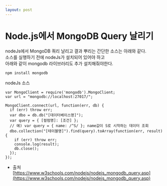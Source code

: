 ```yaml
---
layout: post
---
```


# Node.js에서 MongoDB Query 날리기

nodeJs에서 MongoDB 쿼리 날리고 결과 뿌리는 간단한 소스는 아래와 같다.  
소스를 실행하기 전에 nodeJs가 설치되어 있어야 하고  
아래와 같이 mongodb 라이브러리도 추가 설치해줘야한다.  
```
npm install mongodb
```



nodeJs 소스  
```
var MongoClient = require('mongodb').MongoClient;
var url = "mongodb://localhost:27017/";

MongoClient.connect(url, function(err, db) {
  if (err) throw err;
  var dbo = db.db("[데이터베이스명]");
  var query = { [컬럼명]: [조건] };
  // 예) var query = { name: /^S/ }; name값이 S로 시작하는 데이터 조회
  dbo.collection("[테이블명]").find(query).toArray(function(err, result) {
    if (err) throw err;
    console.log(result);
    db.close();
  });
});
```

- 출처  
[https://www.w3schools.com/nodejs/nodejs_mongodb_query.asp](https://www.w3schools.com/nodejs/nodejs_mongodb_query.asp)  

